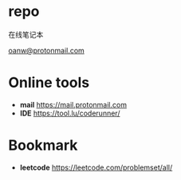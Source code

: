 # repo
在线笔记本

oanw@protonmail.com

# Online tools
- **mail**
https://mail.protonmail.com
- **IDE**
https://tool.lu/coderunner/

# Bookmark
- **leetcode** https://leetcode.com/problemset/all/

